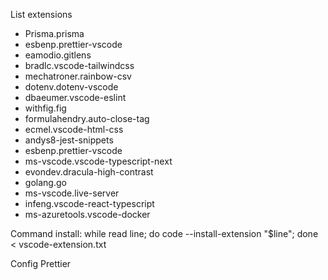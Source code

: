 List extensions
- Prisma.prisma
- esbenp.prettier-vscode
- eamodio.gitlens
- bradlc.vscode-tailwindcss
- mechatroner.rainbow-csv
- dotenv.dotenv-vscode
- dbaeumer.vscode-eslint
- withfig.fig
- formulahendry.auto-close-tag
- ecmel.vscode-html-css
- andys8-jest-snippets
- esbenp.prettier-vscode
- ms-vscode.vscode-typescript-next
- evondev.dracula-high-contrast
- golang.go
- ms-vscode.live-server
- infeng.vscode-react-typescript
- ms-azuretools.vscode-docker

Command install: while read line; do code --install-extension "$line"; done < vscode-extension.txt

Config Prettier
